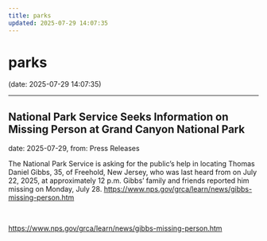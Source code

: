 ```yaml
---
title: parks
updated: 2025-07-29 14:07:35
---
```


# parks

(date: 2025-07-29 14:07:35)

---

## National Park Service Seeks Information on Missing Person at Grand Canyon National Park

date: 2025-07-29, from: Press Releases

The National Park Service is asking for the public’s help in locating Thomas Daniel Gibbs, 35, of Freehold, New Jersey, who was last heard from on July 22, 2025, at approximately 12 p.m. Gibbs’ family and friends reported him missing on Monday, July 28. https://www.nps.gov/grca/learn/news/gibbs-missing-person.htm 

<br> 

<https://www.nps.gov/grca/learn/news/gibbs-missing-person.htm>

